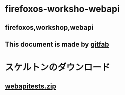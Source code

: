 # firefoxos-worksho-webapi
## firefoxos,workshop,webapi
This document is made by [gitfab](http://gitfab.org)
---
# スケルトンのダウンロード


[webapitests.zip](https://raw.github.com/dadaa/firefoxos-worksho-webapi/master/gitfab/resources/webapitests.zip)
---
